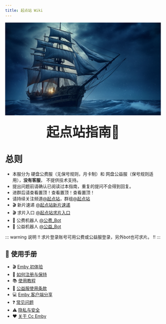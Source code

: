 ```yaml
---
title: 起点站 Wiki
---
```

<div style="width: 100%; height: 300px; overflow: hidden; margin-bottom: 20px;">
    <img src="/assets/1.png" alt="头部图片" style="width: 100%; height: auto; object-fit: cover;">
</div>
<div style="text-align: center; font-size: 3em; font-weight: bold; color: #222;">
起点站指南🧭
</div>

# 总则

- 本服分为 硬盘公费服（无保号规则，月卡制）和 网盘公益服（保号规则适用），**没有客服**，
不提供技术支持。
- 提出问题前请确认已阅读过本指南，重复的提问不会得到回复。
- 进群后请查看置顶！查看置顶！查看置顶！
- 请持续关注频道[@起点站](https://t.me/tdckemby)，群组[@起点站](https://t.me/tdckemby)
- 🎬 新片速递 [@起点站新片速递](https://t.me/+m8i8CVo-8-U2ODA1)
- 🎬 求片入口 [@起点站求片入口](https://create.startednow.org/)
- 🤖 公费机器人 [@公费_Bot](https://t.me/StartTdckBot)
- 🤖 公益机器人 [@公益_Bot](https://t.me/tdck_emby_create_bot)

::: warning 说明
‼  求片登录账号可用公费或公益服登录，另外bot也可求片。   ‼
:::

## 📖 使用手册

- 🎬 [Emby 初体验](/guide/emby-intro)
- 🔑 [如何注册与保持](/guide/registration)
- 📚 [使用教程](/guide/tutorial)
- 🚫 [公益服使用条款](/guide/terms)
- 💻 [Emby 客户端分享](/guide/client-sharing)
- ❓ [常见问题](/guide/faq)
- ⚠️ [隐私与安全](/guide/privacy)
- ❤️ [关于 Cc Emby](/guide/about)
